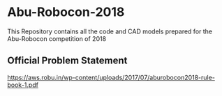 # Abu-Robocon-2018

This Repository contains all the code and CAD models prepared for the Abu-Robocon competition of 2018

## Official Problem Statement

https://aws.robu.in/wp-content/uploads/2017/07/aburobocon2018-rule-book-1.pdf

